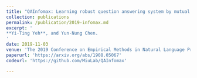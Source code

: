 ```yaml
---
title: "QAInfomax: Learning robust question answering system by mutual information maximization."
collection: publications
permalink: /publication/2019-infomax.md
excerpt: '
**Yi-Ting Yeh**, and Yun-Nung Chen.
'
date: 2019-11-03
venue: 'The 2019 Conference on Empirical Methods in Natural Language Processing (EMNLP)'
paperurl: 'https://arxiv.org/abs/1908.05067'
codeurl: 'https://github.com/MiuLab/QAInfomax'

---
```






